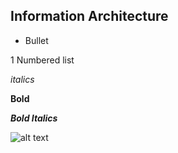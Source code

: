 ## Information Architecture

* Bullet

1 Numbered list

_italics_

**Bold**

***Bold Italics***

![alt text](https://github.com/maubanel/bnb/Images/CardSortingByCompetition.jpg "Logo Title Text 1")
